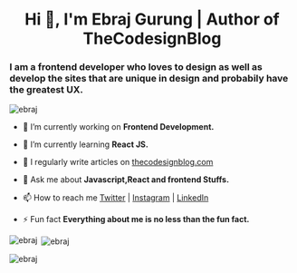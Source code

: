 <h1 align="center">Hi 👋, I'm Ebraj Gurung | Author of TheCodesignBlog</h1>
<h3>I am a frontend developer who loves to design as well as develop the sites that are unique in design and probabily have the greatest UX.</h3>

<p align="left"> <img src="https://komarev.com/ghpvc/?username=ebraj&label=Profile%20views&color=0e75b6&style=flat" alt="ebraj" /> </p>

- 🔭 I’m currently working on **Frontend Development.**

- 🌱 I’m currently learning **React JS.**

- 📝 I regularly write articles on [thecodesignblog.com](https://www.thecodesignblog.com/)

- 💬 Ask me about **Javascript,React and frontend Stuffs.**

- 📫 How to reach me [Twitter](https://twitter.com/ebraj_g) |
[Instagram](https://www.instagram.com/_anizh_g/) |
[LinkedIn](https://www.linkedin.com/in/ebrajgrg/)

- ⚡ Fun fact **Everything about me is no less than the fun fact.**


<p><img align="left" src="https://github-readme-stats.vercel.app/api/top-langs?username=ebraj&show_icons=true&locale=en&layout=compact" alt="ebraj" /></p>

<p>&nbsp;<img align="center" src="https://github-readme-stats.vercel.app/api?username=ebraj&show_icons=true&locale=en" alt="ebraj" /></p>

<p><img align="center" src="https://github-readme-streak-stats.herokuapp.com/?user=ebraj&" alt="ebraj" /></p>
